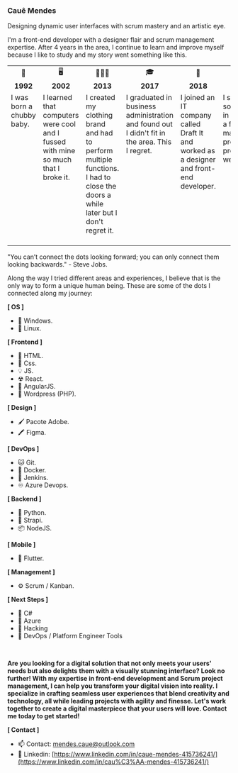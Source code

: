### Cauê Mendes

Designing dynamic user interfaces with scrum mastery and an artistic eye.

I'm a front-end developer with a designer flair and scrum management expertise. After 4 years in the area, I continue to learn and improve myself because I like to study and my story went something like this.

<table style="width: 100%; border-collapse: collapse;">
    <tr align="center">
        <td style="width: 14.28%;">🍼</td>
        <td style="width: 14.28%;">🖥️</td>
        <td style="width: 14.28%;">👨🏻‍💼</td>
        <td style="width: 14.28%;">🎓</td>
        <td style="width: 14.28%;">🏢</td>
        <td style="width: 14.28%;">👨‍💻</td>
        <td style="width: 14.28%;">♾️</td>
    </tr>
    <tr align="center">
        <td style="width: 14.28%;"><b>1992</b></td>
        <td style="width: 14.28%;"><b>2002</b></td>
        <td style="width: 14.28%;"><b>2013</b></td>
        <td style="width: 14.28%;"><b>2017</b></td>
        <td style="width: 14.28%;"><b>2018</b></td>
        <td style="width: 14.28%;"><b>2020</b></td>
        <td style="width: 14.28%;"><b>2022 ></b></td>
    </tr>
    <tr valign="top">
        <td style="width: 14.28%; vertical-align: top;">I was born a chubby baby.</td>
        <td style="width: 14.28%; vertical-align: top;">I learned that computers were cool and I fussed with mine so much that I broke it.</td>
        <td style="width: 14.28%; vertical-align: top;">I created my clothing brand and had to perform multiple functions. 
            I had to close the doors a while later but I don't regret it.</td>
        <td style="width: 14.28%; vertical-align: top;">I graduated in business administration and found out I didn't fit in the area. This I regret.</td>
        <td style="width: 14.28%; vertical-align: top;">I joined an IT company called Draft It and worked as a designer and front-end developer.</td>
        <td style="width: 14.28%; vertical-align: top;">I started my solo career in the area as a freelancer managing projects and programming websites.</td>
        <td style="width: 14.28%; vertical-align: top;">I want to take the next steps in my career to become a well-rounded developer. I started studying back-end, DevOps tools and cyber security.</td>
    </tr>
</table>

"You can’t connect the dots looking forward; you can only connect them looking backwards." - Steve Jobs.

Along the way I tried different areas and experiences, I believe that is the only way to form a unique human being.
These are some of the dots I connected along my journey:

<p><b>[ OS ]</b></p>

- 🔳 Windows.
- 🐧 Linux.

<p><b>[ Frontend ]</b></p>

- 🧱 HTML.
- 🎨 Css.
- 💡  JS.
- ☢ React.
- 🤖 AngularJS.
- 📘 Wordpress (PHP).

<p><b>[ Design ]</b></p>

- 🖌️ Pacote Adobe.
- 🖍️ Figma.

<p><b>[ DevOps ]</b></p>

- 🐱 Git.
- 🐋 Docker.
- 🤵 Jenkins.
- ♾️ Azure Devops.

<p><b>[ Backend ]</b></p>

- 🐍 Python.
- 🏴󠁴󠁷󠁰󠁥󠁮󠁿 Strapi.
- 📦 NodeJS.

<p><b>[ Mobile ]</b></p>

- 📱 Flutter.

<p><b>[ Management ]</b></p>

- ⚙️ Scrum / Kanban.

<p><b>[ Next Steps ]</b></p>

- 📓 C#
- 📘 Azure
- 📗 Hacking
- 📙 DevOps / Platform Engineer Tools
<br/>

<p><b>Are you looking for a digital solution that not only meets your users' needs but also delights them with a visually stunning interface? Look no further! With my expertise in front-end development and Scrum project management, I can help you transform your digital vision into reality. I specialize in crafting seamless user experiences that blend creativity and technology, all while leading projects with agility and finesse. Let's work together to create a digital masterpiece that your users will love. Contact me today to get started!<br/></b></p>

<p><b>[ Contact ]</b></p>

- 📫 Contact:  mendes.caue@outlook.com
- 📑 Linkedin: [https://www.linkedin.com/in/caue-mendes-415736241/](https://www.linkedin.com/in/cau%C3%AA-mendes-415736241/)

